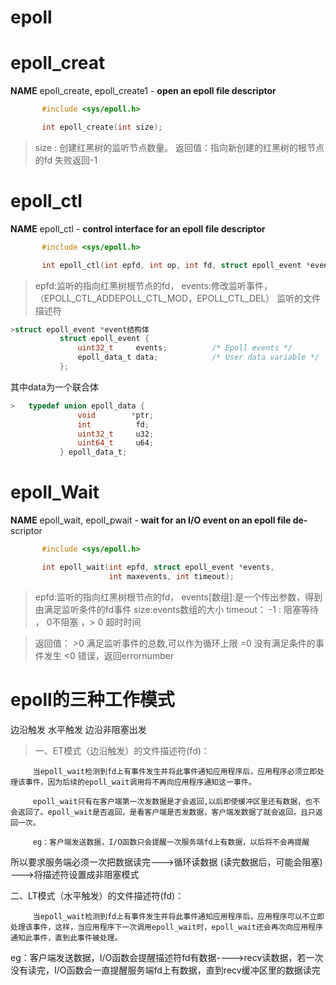 # epoll

# epoll_creat
**NAME**
       epoll_create, epoll_create1 - **open an epoll file descriptor**
```c
       #include <sys/epoll.h>

       int epoll_create(int size);
```
>size : 创建红黑树的监听节点数量。
返回值：指向新创建的红黑树的根节点的fd
失败返回-1

# epoll_ctl
**NAME**
       epoll_ctl - **control interface for an epoll file descriptor**

```c
       #include <sys/epoll.h>

       int epoll_ctl(int epfd, int op, int fd, struct epoll_event *event);
```
> epfd:监听的指向红黑树根节点的fd，
> events:修改监听事件，（EPOLL_CTL_ADDEPOLL_CTL_MOD，EPOLL_CTL_DEL）
> 监听的文件描述符 
```c
>struct epoll_event *event结构体
           struct epoll_event {
               uint32_t     events;          /* Epoll events */
               epoll_data_t data;            /* User data variable */
           };
```
其中data为一个联合体
```c
>   typedef union epoll_data {
               void        *ptr;
               int          fd;
               uint32_t     u32;
               uint64_t     u64;
           } epoll_data_t;
```
# epoll_Wait
**NAME**
       epoll_wait,  epoll_pwait  -  **wait for an I/O event on an epoll file de‐**
       scriptor
```c
       #include <sys/epoll.h>

       int epoll_wait(int epfd, struct epoll_event *events,
                      int maxevents, int timeout);
```
>epfd:监听的指向红黑树根节点的fd，
>events[数组]:是一个传出参数，得到由满足监听条件的fd事件
>size:events数组的大小
>timeout： -1 : 阻塞等待  ，  0不阻塞   ，> 0  超时时间

>返回值： >0 满足监听事件的总数,可以作为循环上限
         =0  没有满足条件的事件发生
         <0  错误，返回errornumber

# epoll的三种工作模式
边沿触发
水平触发
边沿非阻塞出发


>一、ET模式（边沿触发）的文件描述符(fd)：

         当epoll_wait检测到fd上有事件发生并将此事件通知应用程序后，应用程序必须立即处理该事件，因为后续的epoll_wait调用将不再向应用程序通知这一事件。

         epoll_wait只有在客户端第一次发数据是才会返回,以后即使缓冲区里还有数据，也不会返回了。epoll_wait是否返回，是看客户端是否发数据，客户端发数据了就会返回，且只返回一次。

         eg：客户端发送数据，I/O函数只会提醒一次服务端fd上有数据，以后将不会再提醒

所以要求服务端必须一次把数据读完--->循环读数据 (读完数据后，可能会阻塞)  --->将描述符设置成非阻塞模式

二、LT模式（水平触发）的文件描述符(fd)：

         当epoll_wait检测到fd上有事件发生并将此事件通知应用程序后，应用程序可以不立即处理该事件，这样，当应用程序下一次调用epoll_wait时，epoll_wait还会再次向应用程序通知此事件，直到此事件被处理。

eg：客户端发送数据，I/O函数会提醒描述符fd有数据---->recv读数据，若一次没有读完，I/O函数会一直提醒服务端fd上有数据，直到recv缓冲区里的数据读完